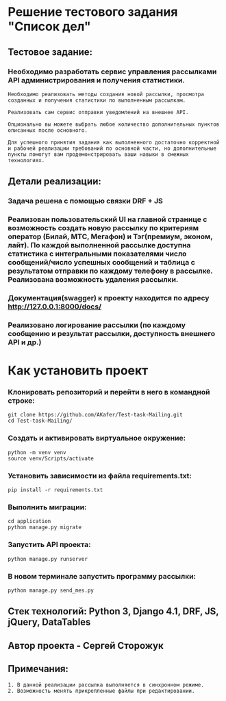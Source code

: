 <h1> Решение тестового задания "Список дел" </h1>

## Тестовое задание:

### Необходимо разработать сервис управления рассылками API администрирования и получения статистики.

```
Необходимо реализовать методы создания новой рассылки, просмотра созданных и получения статистики по выполненным рассылкам.
```

```
Реализовать сам сервис отправки уведомлений на внешнее API.
```

```
Опционально вы можете выбрать любое количество дополнительных пунктов описанных после основного.
```

```
Для успешного принятия задания как выполненного достаточно корректной и рабочей реализации требований по основной части, но дополнительные пункты помогут вам продемонстрировать ваши навыки в смежных технологиях.
```

## Детали реализации:

### Задача решена с помощью связки DRF + JS

### Реализован пользовательский UI на главной странице с возможность создать новую рассылку по критериям оператор (Билай, МТС, Мегафон) и Тэг(премиум, эконом, лайт). По каждой выполненной рассылке доступна статистика с интегральными показателями число сообщений/число успешных сообщений и таблица с результатом отправки по каждому телефону в рассылке. Реализована возможность удаления рассылки.

### Документация(swagger) к проекту находится по адресу http://127.0.0.1:8000/docs/

### Реализовано логирование рассылки (по каждому сообщению и результат рассылки, доступность внешнего API и др.)

# Как установить проект

### Клонировать репозиторий и перейти в него в командной строке:

```
git clone https://github.com/AKafer/Test-task-Mailing.git
cd Test-task-Mailing/
```

### Создать и активировать виртуальное окружение:

```
python -m venv venv
source venv/Scripts/activate
```

### Установить зависимости из файла requirements.txt:

```
pip install -r requirements.txt
```

### Выполнить миграции:

```
cd application
python manage.py migrate
```

### Запустить API проекта:

```
python manage.py runserver
```

### В новом терминале запустить программу рассылки:

```
python manage.py send_mes.py
```

## Стек технологий: Python 3, Django 4.1, DRF, JS, jQuery, DataTables

## Автор проекта - Сергей Сторожук

## Примечания:

```
1. В данной реализации рассылка выполняется в синхронном режиме.
2. Возможность менять прикрепленные файлы при редактировании.
```
